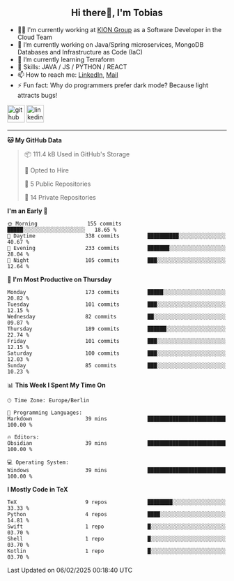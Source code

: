 <h2 align="center">Hi there👋, I'm Tobias</h2>

- 🧑‍💼 I'm currently working at [KION Group](https://www.kiongroup.com/) as a Software Developer in the Cloud Team
- 🔭 I’m currently working on Java/Spring microservices, MongoDB Databases and Infrastructure as Code (IaC)
- 🌱 I’m currently learning Terraform
- 💪 Skills: JAVA / JS / PYTHON / REACT
- 📫 How to reach me: [LinkedIn](https://www.linkedin.com/in/tgoetz), [Mail](mailto:mail@tobiasgoetz.com) 
- ⚡ Fun fact: Why do programmers prefer dark mode? Because light attracts bugs!

[<img src='https://cdn.jsdelivr.net/npm/simple-icons@3.0.1/icons/github.svg' alt='github' height='40'>](https://github.com/TobiasGoetz)  [<img src='https://cdn.jsdelivr.net/npm/simple-icons@3.0.1/icons/linkedin.svg' alt='linkedin' height='40'>](https://www.linkedin.com/in/tgoetz/)  

---

<!--START_SECTION:waka-->
**🐱 My GitHub Data** 

> 📦 111.4 kB Used in GitHub's Storage 
 > 
> 💼 Opted to Hire
 > 
> 📜 5 Public Repositories 
 > 
> 🔑 14 Private Repositories 
 > 
**I'm an Early 🐤** 

```text
🌞 Morning                155 commits         █████░░░░░░░░░░░░░░░░░░░░   18.65 % 
🌆 Daytime                338 commits         ██████████░░░░░░░░░░░░░░░   40.67 % 
🌃 Evening                233 commits         ███████░░░░░░░░░░░░░░░░░░   28.04 % 
🌙 Night                  105 commits         ███░░░░░░░░░░░░░░░░░░░░░░   12.64 % 
```
📅 **I'm Most Productive on Thursday** 

```text
Monday                   173 commits         █████░░░░░░░░░░░░░░░░░░░░   20.82 % 
Tuesday                  101 commits         ███░░░░░░░░░░░░░░░░░░░░░░   12.15 % 
Wednesday                82 commits          ██░░░░░░░░░░░░░░░░░░░░░░░   09.87 % 
Thursday                 189 commits         ██████░░░░░░░░░░░░░░░░░░░   22.74 % 
Friday                   101 commits         ███░░░░░░░░░░░░░░░░░░░░░░   12.15 % 
Saturday                 100 commits         ███░░░░░░░░░░░░░░░░░░░░░░   12.03 % 
Sunday                   85 commits          ███░░░░░░░░░░░░░░░░░░░░░░   10.23 % 
```


📊 **This Week I Spent My Time On** 

```text
🕑︎ Time Zone: Europe/Berlin

💬 Programming Languages: 
Markdown                 39 mins             █████████████████████████   100.00 % 

🔥 Editors: 
Obsidian                 39 mins             █████████████████████████   100.00 % 

💻 Operating System: 
Windows                  39 mins             █████████████████████████   100.00 % 
```

**I Mostly Code in TeX** 

```text
TeX                      9 repos             ████████░░░░░░░░░░░░░░░░░   33.33 % 
Python                   4 repos             ████░░░░░░░░░░░░░░░░░░░░░   14.81 % 
Swift                    1 repo              █░░░░░░░░░░░░░░░░░░░░░░░░   03.70 % 
Shell                    1 repo              █░░░░░░░░░░░░░░░░░░░░░░░░   03.70 % 
Kotlin                   1 repo              █░░░░░░░░░░░░░░░░░░░░░░░░   03.70 % 
```




 Last Updated on 06/02/2025 00:18:40 UTC
<!--END_SECTION:waka-->
